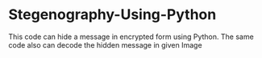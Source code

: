 # Stegenography-Using-Python
 This code can hide a message in encrypted form using Python. The same code also can decode the hidden message in given Image
